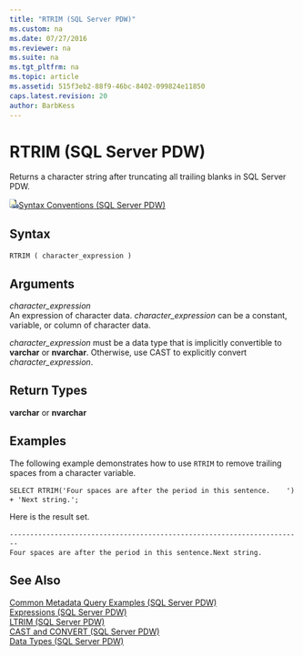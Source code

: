 ```yaml
---
title: "RTRIM (SQL Server PDW)"
ms.custom: na
ms.date: 07/27/2016
ms.reviewer: na
ms.suite: na
ms.tgt_pltfrm: na
ms.topic: article
ms.assetid: 515f3eb2-88f9-46bc-8402-099824e11850
caps.latest.revision: 20
author: BarbKess
---
```

# RTRIM (SQL Server PDW)
Returns a character string after truncating all trailing blanks in SQL Server PDW.  
  
![Topic link icon](../../mpp/sqlpdw/media/Topic_Link.gif "Topic_Link")[Syntax Conventions &#40;SQL Server PDW&#41;](../../mpp/sqlpdw/syntax-conventions-sql-server-pdw.md)  
  
## Syntax  
  
```  
RTRIM ( character_expression )  
```  
  
## Arguments  
*character_expression*  
An expression of character data. *character_expression* can be a constant, variable, or column of character data.  
  
*character_expression* must be a data type that is implicitly convertible to **varchar** or **nvarchar**. Otherwise, use CAST to explicitly convert *character_expression*.  
  
## Return Types  
**varchar** or **nvarchar**  
  
## Examples  
The following example demonstrates how to use `RTRIM` to remove trailing spaces from a character variable.  
  
```  
SELECT RTRIM('Four spaces are after the period in this sentence.    ') + 'Next string.';  
```  
  
Here is the result set.  
  
```  
------------------------------------------------------------------------  
Four spaces are after the period in this sentence.Next string.  
```  
  
## See Also  
[Common Metadata Query Examples &#40;SQL Server PDW&#41;](../../mpp/sqlpdw/common-metadata-query-examples-sql-server-pdw.md)  
[Expressions &#40;SQL Server PDW&#41;](../../mpp/sqlpdw/expressions-sql-server-pdw.md)  
[LTRIM &#40;SQL Server PDW&#41;](../../mpp/sqlpdw/ltrim-sql-server-pdw.md)  
[CAST and CONVERT &#40;SQL Server PDW&#41;](../../mpp/sqlpdw/cast-and-convert-sql-server-pdw.md)  
[Data Types &#40;SQL Server PDW&#41;](../../mpp/sqlpdw/data-types-sql-server-pdw.md)  
  
